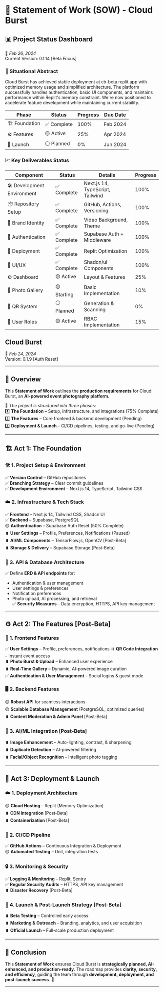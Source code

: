 # 📜 **Statement of Work (SOW) - Cloud Burst**  

## 📊 Project Status Dashboard
📅 *Feb 26, 2024*  
Current Version: 0.1.14 [Beta Focus]

### 📌 Situational Abstract
Cloud Burst has achieved stable deployment at cb-beta.replit.app with optimized memory usage and simplified architecture. The platform successfully handles authentication, basic UI components, and maintains performance within Replit's memory constraint. We're now positioned to accelerate feature development while maintaining current stability.

| Phase | Status | Progress | Due Date |
|-------|--------|----------|-----------|
| 🏗️ Foundation | ✅ Complete | 100% | Feb 2024 |
| ⚙️ Features | 🟡 Active | 25% | Apr 2024 |
| 🚀 Launch | ⚪ Planned | 0% | Jun 2024 |

### 📈 Key Deliverables Status

| Component | Status | Details | Progress |
|-----------|--------|----------|-----------|
| 🛠️ Development Environment | ✅ Complete | Next.js 14, TypeScript, Tailwind | 100% |
| 📦 Repository Setup | ✅ Complete | GitHub, Actions, Versioning | 100% |
| 🎨 Brand Identity | ✅ Complete | Video Background, Theme | 100% |
| 🔐 Authentication | ✅ Complete | Supabase Auth + Middleware | 100% |
| 🚀 Deployment | ✅ Complete | Replit Optimization | 100% |
| 📱 UI/UX | ✅ Complete | Shadcn/ui Components | 100% |
| ⚙️ Dashboard | 🟡 Active | Layout & Features | 25% |
| 📸 Photo Gallery | 🟡 Starting | Basic Implementation | 10% |
| 🎫 QR System | ⚪ Planned | Generation & Scanning | 0% |
| 👥 User Roles | 🟡 Active | RBAC Implementation | 15% |

## Cloud Burst 
📅 *Feb 24, 2024*  
Version: 0.1.9 [Auth Reset]

---

## 📝 **Overview**  
This **Statement of Work** outlines the **production requirements** for Cloud Burst, an **AI-powered event photography platform**.  

📌 *The project is structured into three phases:*  
1️⃣ **The Foundation** – Setup, infrastructure, and integrations (75% Complete)  
2️⃣ **The Features** – Core frontend & backend development (Pending)  
3️⃣ **Deployment & Launch** – CI/CD pipelines, testing, and go-live (Pending)  

---

## 🏗️ **Act 1: The Foundation**  

### 🛠️ **1. Project Setup & Environment**  
✅ **Version Control** – GitHub repositories  
✅ **Branching Strategy** – Clear commit guidelines  
✅ **Development Environment** – Next.js 14, TypeScript, Tailwind CSS  

### ☁️ **2. Infrastructure & Tech Stack**  
✅ **Frontend** – Next.js 14, Tailwind CSS, Shadcn UI  
✅ **Backend** – Supabase, PostgreSQL  
🟡 **Authentication** – Supabase Auth Reset (50% Complete)  
⏸️ **User Settings** – Profile, Preferences, Notifications (Paused)  
⏸️ **AI/ML Components** – TensorFlow.js, OpenCV [Post-Beta]  
⏸️ **Storage & Delivery** – Supabase Storage [Post-Beta]  

### 🔗 **3. API & Database Architecture**  
✅ Define **ERD & API endpoints** for:  
  - Authentication & user management  
  - User settings & preferences
  - Notification preferences
  - Photo upload, AI processing, and retrieval  
✅ **Security Measures** – Data encryption, HTTPS, API key management  

---

## ⚙️ **Act 2: The Features** [Post-Beta]  

### 📲 **1. Frontend Features**  
✅ **User Settings** – Profile, preferences, notifications
⏸️ **QR Code Integration** – Instant event access  
⏸️ **Photo Burst & Upload** – Enhanced user experience  
⏸️ **Real-Time Gallery** – Dynamic, AI-powered image curation  
✅ **Authentication & User Management** – Social logins & guest mode  

### 🖥️ **2. Backend Features**  
🟡 **Robust API** for seamless interactions  
🟡 **Scalable Database Management** (PostgreSQL, optimized queries)  
⏸️ **Content Moderation & Admin Panel** [Post-Beta]  

### 🤖 **3. AI/ML Integration** [Post-Beta]  
⏸️ **Image Enhancement** – Auto-lighting, contrast, & sharpening  
⏸️ **Duplicate Detection** – AI-powered filtering  
⏸️ **Facial/Object Recognition** – Intelligent photo tagging  

---

## 🚀 **Act 3: Deployment & Launch**  

### ☁️ **1. Deployment Architecture**  
🟡 **Cloud Hosting** – Replit (Memory Optimization)  
⏸️ **CDN Integration** [Post-Beta]  
⏸️ **Containerization** [Post-Beta]  

### 🔄 **2. CI/CD Pipeline**  
✅ **GitHub Actions** – Continuous Integration & Deployment  
🟡 **Automated Testing** – Unit, integration tests  

### 🔒 **3. Monitoring & Security**  
✅ **Logging & Monitoring** – Replit, Sentry  
✅ **Regular Security Audits** – HTTPS, API key management  
⏸️ **Disaster Recovery** [Post-Beta]  

### 🎯 **4. Launch & Post-Launch Strategy** [Post-Beta]  
⏸️ **Beta Testing** – Controlled early access  
⏸️ **Marketing & Outreach** – Branding, analytics, and user acquisition  
⏸️ **Official Launch** – Full-scale production deployment  

---

## 🎯 **Conclusion**  
This **Statement of Work** ensures Cloud Burst is **strategically planned, AI-enhanced, and production-ready**. The roadmap provides **clarity, security, and efficiency**, guiding the team through **development, deployment, and post-launch success**. 🚀  

---

